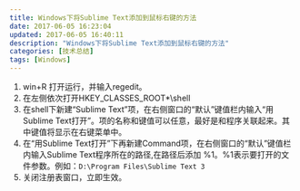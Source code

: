 ```yaml
---
title: Windows下将Sublime Text添加到鼠标右键的方法
date: 2017-06-05 16:23:04
updated: 2017-06-05 16:40:11
description: "Windows下将Sublime Text添加到鼠标右键的方法"
categories: [技术总结]
tags: [Windows]
---
```


1. win+R 打开运行，并输入regedit。
2. 在左侧依次打开HKEY_CLASSES_ROOT\*\shell
3. 在shell下新建“Sublime Text”项，在右侧窗口的“默认”键值栏内输入“用Sublime Text打开”。项的名称和键值可以任意，最好是和程序关联起来。其中键值将显示在右键菜单中。
4. 在“用Sublime Text打开”下再新建Command项，在右侧窗口的“默认”键值栏内输入Sublime Text程序所在的路径,在路径后添加 %1。%1表示要打开的文件参数。例如：`D:\Program Files\Sublime Text 3`
5. 关闭注册表窗口，立即生效。